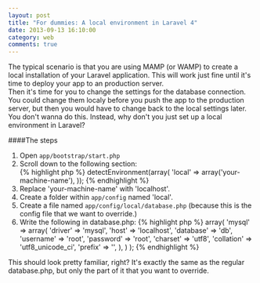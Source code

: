 ```yaml
---
layout: post
title: "For dummies: A local environment in Laravel 4"
date: 2013-09-13 16:10:00
category: web
comments: true
---
```


The typical scenario is that you are using MAMP (or WAMP) to create a local installation of your Laravel application. This will work just fine until it's time to deploy your app to an production server.  
Then it's time for you to change the settings for the database connection. You could change them localy before you push the app to the production server, but then you would have to change back to the local settings later.  
You don't wanna do this. Instead, why don't you just set up a local environment in Laravel?  

####The steps

1. Open ``app/bootstrap/start.php``
2. Scroll down to the following section:  
    {% highlight php %}
    <?php
    $env = $app->detectEnvironment(array(
        'local' => array('your-machine-name'),
    ));
    {% endhighlight %}  
3. Replace 'your-machine-name' with 'localhost'.
4. Create a folder within ``app/config`` named 'local'.
5. Create a file named ``app/config/local/database.php`` (because this is the config file that we want to override.)
6. Write the following in database.php:
    {% highlight php %}
    <?php
    return array(
        'connections' => array(
            'mysql' => array(
                'driver'    => 'mysql',
                'host'      => 'localhost',
                'database'  => 'db',
                'username'  => 'root',
                'password'  => 'root',
                'charset'   => 'utf8',
                'collation' => 'utf8_unicode_ci',
                'prefix'    => '',
            ),
        )
    );
    {% endhighlight %}
This should look pretty familiar, right? It's exactly the same as the regular database.php, but only the part of it that you want to override.

